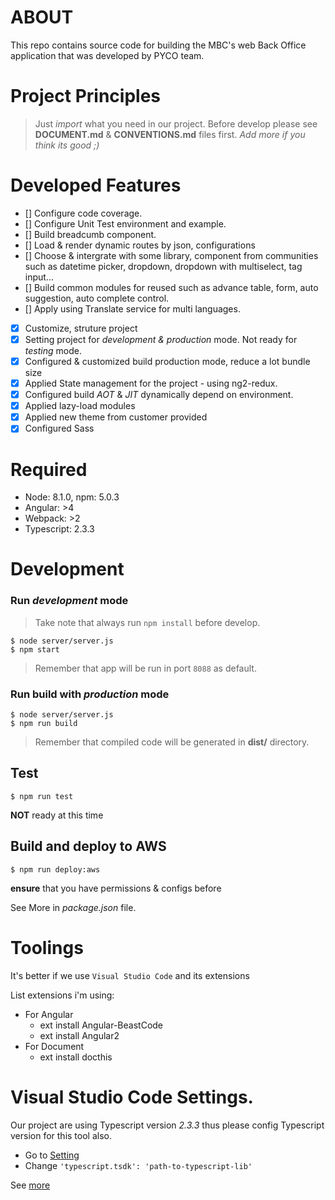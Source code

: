 # ABOUT #

This repo contains source code for building the MBC's web Back Office application that was developed by PYCO team.

# Project Principles #

> Just *import* what you need in our project.
> Before develop please see **DOCUMENT.md** & **CONVENTIONS.md** files first.
*Add more if you think its good ;)*

# Developed Features #
- []  Configure code coverage.
- []  Configure Unit Test environment and example.
- []  Build breadcumb component.
- []  Load & render dynamic routes by json, configurations
- []  Choose & intergrate with some library, component from communities such as datetime picker,
dropdown, dropdown with multiselect, tag input... 
- []  Build common modules for reused such as advance table, form, auto suggestion, auto complete control.
- []  Apply using Translate service for multi languages.
- [x] Customize, struture project
- [x] Setting project for *development & production* mode. Not ready for *testing* mode.
- [x] Configured & customized build production mode, reduce a lot bundle size
- [x] Applied State management for the project - using ng2-redux.
- [x] Configured build *AOT* & *JIT* dynamically depend on environment.
- [x] Applied lazy-load modules 
- [x] Applied new theme from customer provided
- [x] Configured Sass

# Required

- Node: 8.1.0, npm: 5.0.3
- Angular: >4
- Webpack: >2
- Typescript: 2.3.3 

# Development

### Run *development* mode
> Take note that always run ``` npm install ``` before develop.

```
$ node server/server.js
$ npm start
``` 
> Remember that app will be run in port ``` 8088 ``` as default.

### Run build with *production* mode 
```
$ node server/server.js
$ npm run build
```
> Remember that compiled code will be generated in **dist/** directory.

## Test

```
$ npm run test
``` 
**NOT** ready at this time

## Build and deploy to AWS

```
$ npm run deploy:aws
```

**ensure** that you have permissions & configs before

See More in *package.json* file.

# Toolings #

It's better if we use `Visual Studio Code` and its extensions

List extensions i'm using:

- For Angular 
    - ext install Angular-BeastCode
    - ext install Angular2
- For Document
    - ext install docthis

# Visual Studio Code Settings. #
Our project are using Typescript version *2.3.3* thus please config Typescript version for this tool also.

* Go to [Setting](https://code.visualstudio.com/docs/getstarted/settings)
* Change ```'typescript.tsdk': 'path-to-typescript-lib'```

See [more](https://code.visualstudio.com/docs/languages/typescript#_using-newer-typescript-versions)